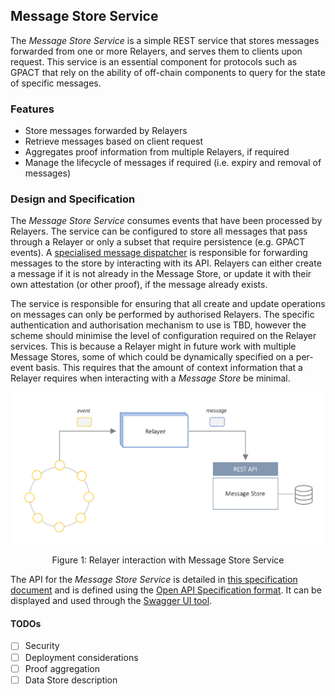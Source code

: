 ## Message Store Service
The *Message Store Service* is a simple REST service that stores messages forwarded from one or more Relayers, and serves them to clients upon request. 
This service is an essential component for protocols such as GPACT that rely on the ability of off-chain components to query for the state of specific messages.

### Features
- Store messages forwarded by Relayers
- Retrieve messages based on client request
- Aggregates proof information from multiple Relayers, if required
- Manage the lifecycle of messages if required (i.e. expiry and removal of messages)

### Design and Specification
The *Message Store Service* consumes events that have been processed by Relayers. 
The service can be configured to store all messages that pass through a Relayer or only a subset that require persistence (e.g. GPACT events).
A [specialised message dispatcher]("TODO") is responsible for forwarding messages to the store by interacting with its API.
Relayers can either create a message if it is not already in the Message Store, or update it with their own attestation (or other proof), if the message already exists.

The service is responsible for ensuring that all create and update operations on messages can only be performed by authorised Relayers.
The specific authentication and authorisation mechanism to use is TBD, however the scheme should minimise the level of configuration required on the Relayer services.
This is because a Relayer might in future work with multiple Message Stores, some of which could be dynamically specified on a per-event basis.
This requires that the amount of context information that a Relayer requires when interacting with a *Message Store* be minimal.

<p align="center">
<img src="images/message-store-service.png" width="700"/>
</p>
<p align="center">Figure 1: Relayer interaction with Message Store Service</p>

The API for the *Message Store Service* is detailed in [this specification document](spec/message-store-service-api.yml) and is defined using the [Open API Specification format](https://swagger.io/specification/).
It can be displayed and used through the [Swagger UI tool](https://swagger.io/tools/swagger-ui/).

#### TODOs
- [ ] Security
- [ ] Deployment considerations
- [ ] Proof aggregation
- [ ] Data Store description